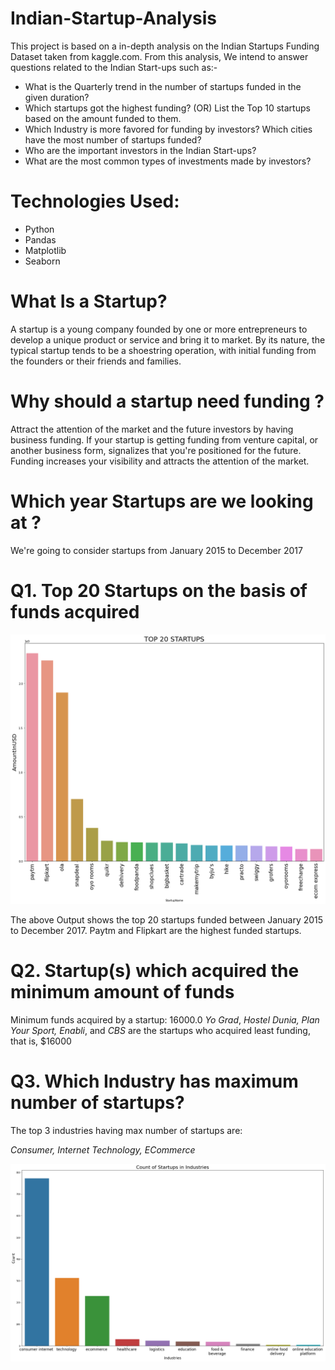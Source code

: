 # Indian-Startup-Analysis
This project is based on a in-depth analysis on the Indian Startups Funding Dataset taken from kaggle.com. From this analysis, We intend to answer questions related to the Indian Start-ups such as:-

* What is the Quarterly trend in the number of startups funded in the given duration?
* Which startups got the highest funding? (OR) List the Top 10 startups based on the amount funded to them.
* Which Industry is more favored for funding by investors? Which cities have the most number of startups funded?
* Who are the important investors in the Indian Start-ups?
* What are the most common types of investments made by investors?

# Technologies Used:
* Python
* Pandas
* Matplotlib
* Seaborn

# What Is a Startup?
A startup is a young company founded by one or more entrepreneurs to develop a unique product or service and bring it to market. By its nature, the typical startup tends to be a shoestring operation, with initial funding from the founders or their friends and families.

# Why should a startup need funding ?
Attract the attention of the market and the future investors by having business funding. If your startup is getting funding from venture capital, or another business form, signalizes that you're positioned for the future. Funding increases your visibility and attracts the attention of the market.

# Which year Startups are we looking at ? 
We're going to consider startups from January 2015 to December 2017

# Q1. Top 20 Startups on the basis of funds acquired
![](/images/1top20startups.png)

The above Output shows the top 20 startups funded between January 2015 to December 2017. Paytm and Flipkart are the highest funded startups.

# Q2. Startup(s) which acquired the minimum amount of funds
Minimum funds acquired by a startup:  16000.0
*Yo Grad*, *Hostel Dunia, Plan Your Sport, Enabli*, and *CBS* are the startups who acquired least funding, that is, $16000

# Q3. Which Industry has maximum number of startups?
The top 3 industries having max number of startups are:

*Consumer, Internet Technology, ECommerce*

![](/images/2.png)
